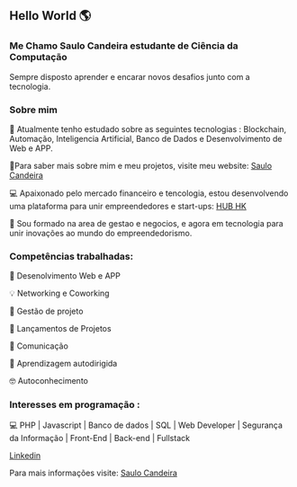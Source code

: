 ## Hello World 🌎

### Me Chamo Saulo Candeira estudante de Ciência da Computação 

Sempre disposto aprender e encarar novos desafios junto com a tecnologia.

### Sobre mim

 📝 Atualmente tenho estudado sobre as seguintes tecnologias : Blockchain, Automação, Inteligencia Artificial, Banco de Dados e Desenvolvimento de Web e APP.
 
 🎈Para saber mais sobre mim e meu projetos, visite meu website: [Saulo Candeira](https://www.saulocandeira.hk.tec.br) 

 💻 Apaixonado pelo mercado financeiro e tencologia, estou desenvolvendo uma plataforma para unir empreendedores e start-ups: [HUB HK](https://www.hub.hk.tec.br/) 

 🚩 Sou formado na area de gestao e negocios, e agora em tecnologia para unir inovações ao mundo do empreendedorismo.
 


###  Competências trabalhadas: 
 
📝 Desenolvimento Web e APP

💡 Networking e Coworking

💼 Gestão de projeto

🚀 Lançamentos de Projetos

💬 Comunicação

📖 Aprendizagem autodirigida

🤓 Autoconhecimento


### Interesses em programação :

💻 PHP | Javascript | Banco de dados | SQL | Web Developer | Segurança da Informação | Front-End | Back-end | Fullstack

[Linkedin](https://www.linkedin.com/in/saulocandeira/)

Para mais informações visite: 
[Saulo Candeira](https://www.saulocandeira.hk.tec.br) 
